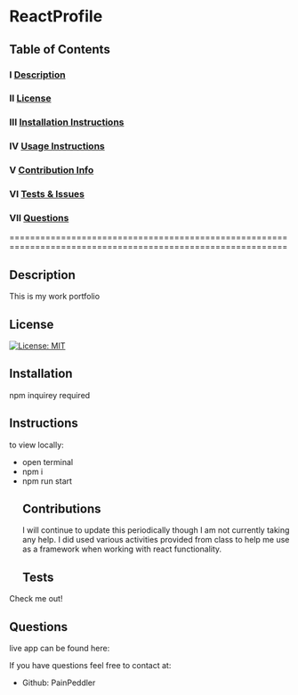 # ReactProfile
## Table of Contents
  
  ### I   [Description](#description)
  ### II  [License](#license)
  ### III [Installation Instructions](#installation)
  ### IV  [Usage Instructions](#instructions)
  ### V   [Contribution Info](#contributions)
  ### VI  [Tests & Issues](#tests)
  ### VII [Questions](#questions)
  

  ============================================================================================================
  ## Description
 This is my work portfolio
  ## License
  [![License: MIT](https://img.shields.io/badge/License-MIT-yellow.svg)](https://opensource.org/licenses/MIT)
  ## Installation
  npm inquirey required
  ## Instructions
  to view locally:
- open terminal 
- npm i
- npm run start
  ## Contributions
  I will continue to update this periodically though I am not currently taking any help. I did used various activities provided from class to help me use as a framework when working with react functionality.
  ## Tests
Check me out!
  ## Questions
live app can be found here:
  
  If you have questions feel free to contact at:
  - Github: PainPeddler
